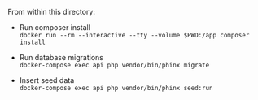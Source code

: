 From within this directory:

- Run composer install \
`docker run --rm --interactive --tty --volume $PWD:/app composer install`

- Run database migrations \
`docker-compose exec api php vendor/bin/phinx migrate`

- Insert seed data \
`docker-compose exec api php vendor/bin/phinx seed:run`

